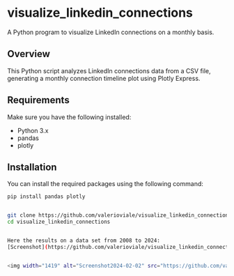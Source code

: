 # visualize_linkedin_connections
A Python program to visualize LinkedIn connections on a monthly basis.

## Overview

This Python script analyzes LinkedIn connections data from a CSV file, generating a monthly connection timeline plot using Plotly Express.

## Requirements

Make sure you have the following installed:

- Python 3.x
- pandas
- plotly

## Installation

You can install the required packages using the following command:

```bash
pip install pandas plotly


git clone https://github.com/valerioviale/visualize_linkedin_connections.git
cd visualize_linkedin_connections


Here the results on a data set from 2008 to 2024:
[Screenshot](https://github.com/valerioviale/visualize_linkedin_connections/raw/main/screenshot.png)


<img width="1419" alt="Screenshot2024-02-02" src="https://github.com/valerioviale/visualize_linkedin_connections/assets/34212301/2396ba1f-0606-41e6-979c-73639f62ee8a">
